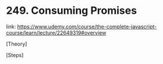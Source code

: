 # 249. Consuming Promises

link: https://www.udemy.com/course/the-complete-javascript-course/learn/lecture/22649319#overview



[Theory]




[Steps]





